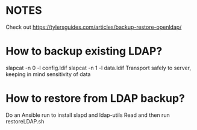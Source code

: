 # NOTES
Check out https://tylersguides.com/articles/backup-restore-openldap/

# How to backup existing LDAP?
slapcat -n 0 -l config.ldif
slapcat -n 1 -l data.ldif
Transport safely to server, keeping in mind sensitivity of data

# How to restore from LDAP backup?
Do an Ansible run to install slapd and ldap-utils
Read and then run restoreLDAP.sh
